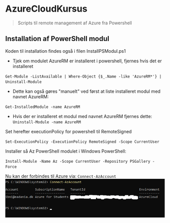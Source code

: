 # AzureCloudKursus
>Scripts til remote management af Azure fra Powershell
## Installation af PowerShell modul
Koden til installation findes også i filen InstallPSModul.ps1

* Tjek om modulet AzureRM er installeret i powershell, fjernes hvis det er installeret

`Get-Module -ListAvailable | Where-Object {$_.Name -like 'AzureRM*'} | Uninstall-Module`

* Dette kan også gøres "manuelt" ved først at liste installeret modul med navnet AzureRM:

`Get-InstalledModule -name AzureRM`

* Hvis der er installeret et modul med navnet AzureRM fjernes dette:
`Uninstall-Module -name AzureRM`

Set herefter executionPolicy for powershell til RemoteSigned 

`Set-ExecutionPolicy -ExecutionPolicy RemoteSigned -Scope CurrentUser`

Installer så Az PowerShell modulet i Windows PowerShell:

`Install-Module -Name Az -Scope CurrentUser -Repository PSGallery -Force`

Nu kan der forbindes til Azure via:
`Connect-AzAccount`
![Screenshot af oprette forbindelse](https://github.com/ibhelmer/AzureCloudKursus/blob/main/images/ConnectAZ.png)

